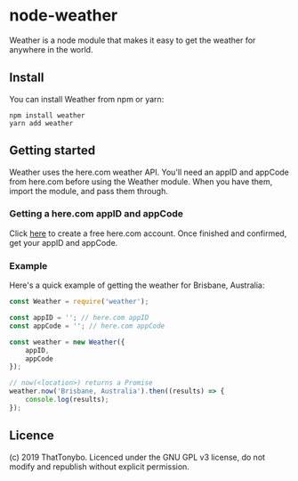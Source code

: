 # node-weather
Weather is a node module that makes it easy to get the weather for anywhere in the world.

## Install
You can install Weather from npm or yarn:
```
npm install weather
yarn add weather
```

## Getting started
Weather uses the here.com weather API. You'll need an appID and appCode from here.com before using the Weather module. When you have them, import the module, and pass them through.

### Getting a here.com appID and appCode
Click [here](https://developer.here.com/plans?create=Freemium-Basic&keepState=true&step=account) to create a free here.com account. Once finished and confirmed, get your appID and appCode.

### Example
Here's a quick example of getting the weather for Brisbane, Australia:
```js
const Weather = require('weather');

const appID = ''; // here.com appID
const appCode = ''; // here.com appCode

const weather = new Weather({
    appID,
    appCode
});

// now(<location>) returns a Promise
weather.now('Brisbane, Australia').then((results) => {
    console.log(results);
});
```

## Licence
(c) 2019 ThatTonybo. Licenced under the GNU GPL v3 license, do not modify and republish without explicit permission.